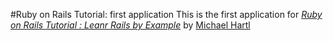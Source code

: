 #Ruby on Rails Tutorial: first application
This is the first application for
[*Ruby on Rails Tutorial : Leanr Rails by Example*](http://railstutorial.org/)
by [Michael Hartl](http://michaelhartl.com)